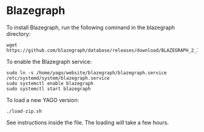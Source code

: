 Blazegraph
==========

To install Blazegraph, run the following command in the blazegraph directory:
```
wget https://github.com/blazegraph/database/releases/download/BLAZEGRAPH_2_1_6_RC/blazegraph.jar
```

To enable the Blazegraph service:
```
sudo ln -s /home/yago/website/blazegraph/blazegraph.service /etc/systemd/system/blazegraph.service
sudo systemctl enable blazegraph
sudo systemctl start blazegraph
```
To load a new YAGO version:
```
./load-zip.sh
```
See instructions inside the file. The loading will take a few hours.
